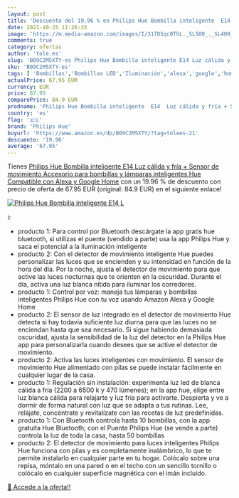 ```yaml
---
layout: post
title: 'Descuento del 19.96 % en Philips Hue Bombilla inteligente  E14  L'
date: 2021-10-25 11:26:33
image: 'https://m.media-amazon.com/images/I/31fDSqc0ThL._SL500_._SL400_.jpg'
comments: true
category: ofertas
author: 'tole.es'
slug: 'B09C2M5XTY-es Philips Hue Bombilla inteligente E14 Luz cálida y fría +...'
sku: 'B09C2M5XTY-es'
tags: [ 'Bombillas','Bombillas LED','Iluminación','alexa','google','home','hue','philips','philips hue', ]
actualPrice: 67.95 EUR
currency: EUR
price: 67.95
comparePrice: 84.9 EUR
prodname: 'Philips Hue Bombilla inteligente  E14  Luz cálida y fría + Sensor de movimiento   Accesorio para bombillas y lámparas inteligentes Hue  Compatible con Alexa y Google Home'
country: 'es'
flag: '🇪🇸'
brand: 'Philips Hue'
buyurl: 'https://www.amazon.es/dp/B09C2M5XTY/?tag=tolees-21'
descuento: '19.96'
average: '67.95'
---
```


Tienes [Philips Hue Bombilla inteligente  E14  Luz cálida y fría + Sensor de movimiento   Accesorio para bombillas y lámparas inteligentes Hue  Compatible con Alexa y Google Home](https://www.amazon.es/dp/B09C2M5XTY/?tag=tolees-21) con un 19.96 % de descuento con precio de oferta de 67.95 EUR (original: 84.9 EUR) en el siguiente enlace!

[![Philips Hue Bombilla inteligente  E14  L](https://m.media-amazon.com/images/I/31fDSqc0ThL._SL500_._SL400_.jpg)](https://www.amazon.es/dp/B09C2M5XTY/?tag=tolees-21)

ℹ️:

- producto 1: Para control por Bluetooth descárgate la app gratis hue bluetooth, si utilizas el puente (vendido a parte) usa la app Philips Hue y saca el potencial a la iluminación inteligente
- producto 2: Con el detector de movimiento inteligente Hue puedes personalizar las luces que se encienden y su intensidad en función de la hora del día. Por la noche, ajusta el detector de movimiento para que active las luces nocturnas que te orienten en la oscuridad. Durante el día, activa una luz blanca nítida para iluminar los corredores.
- producto 1: Control por voz: maneja tus lámparas y bombillas inteligentes Philips Hue con tu voz usando Amazon Alexa y Google Home
- producto 2: El sensor de luz integrado en el detector de movimiento Hue detecta si hay todavía suficiente luz diurna para que las luces no se enciendan hasta que sea necesario. Si sigue habiendo demasiada oscuridad, ajusta la sensibilidad de la luz del detector en la Philips Hue app para personalizarla cuando desees que se active el detector de movimiento.
- producto 2: Activa las luces inteligentes con movimiento. El sensor de movimiento Hue alimentado con pilas se puede instalar fácilmente en cualquier lugar de la casa.
- producto 1: Regulación sin instalación: experimenta luz led de blanca cálida a fría (2200 a 6500 k y 470 lúmenes); en la app hue, elige entre luz blanca cálida para relajarte y luz fría para activarte. Despierta y ve a dormir de forma natural con luz que se adapta a tus rutinas. Lee, relájate, concéntrate y revitalízate con las recetas de luz predefinidas.
- producto 1: Con Bluetooth controla hasta 10 bombillas, con la app gratuita Hue Bluetooth; con el Puente Philips Hue (se vende a parte) controla la luz de toda la casa, hasta 50 bombillas
- producto 2: El detector de movimiento para luces inteligentes Philips Hue funciona con pilas y es completamente inalámbrico, lo que te permite instalarlo en cualquier parte en tu hogar. Colócalo sobre una repisa, móntalo en una pared o en el techo con un sencillo tornillo o colócalo en cualquier superficie magnética con el imán incluido.

[🛒 Accede a la oferta!!](https://www.amazon.es/dp/B09C2M5XTY/?tag=tolees-21)
